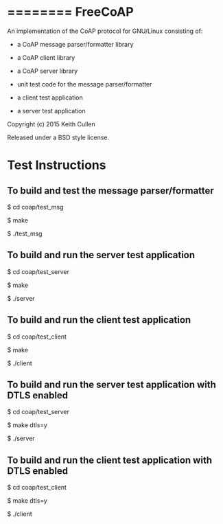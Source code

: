 ========
FreeCoAP
========

An implementation of the CoAP protocol for GNU/Linux consisting of:

- a CoAP message parser/formatter library

- a CoAP client library

- a CoAP server library

- unit test code for the message parser/formatter

- a client test application

- a server test application

Copyright (c) 2015 Keith Cullen

Released under a BSD style license.


Test Instructions
=================

To build and test the message parser/formatter
----------------------------------------------

$ cd coap/test_msg

$ make

$ ./test_msg


To build and run the server test application
--------------------------------------------

$ cd coap/test_server

$ make

$ ./server

To build and run the client test application
--------------------------------------------

$ cd coap/test_client

$ make

$ ./client

To build and run the server test application with DTLS enabled
--------------------------------------------------------------

$ cd coap/test_server

$ make dtls=y

$ ./server

To build and run the client test application with DTLS enabled
--------------------------------------------------------------

$ cd coap/test_client

$ make dtls=y

$ ./client
